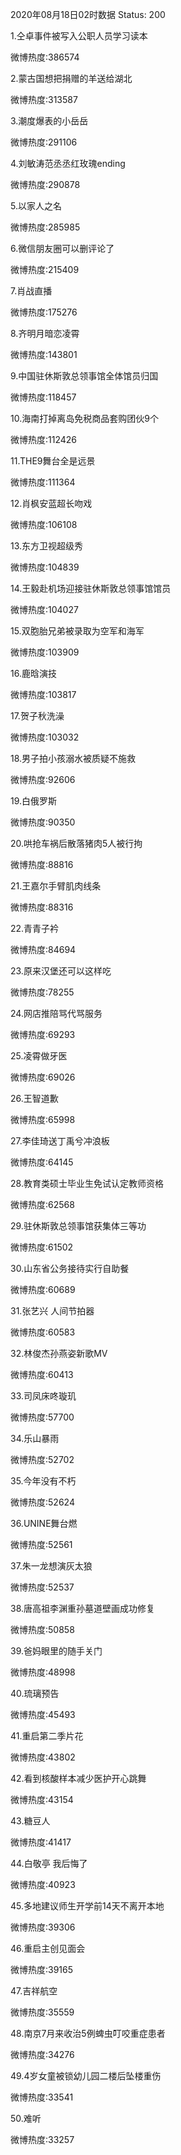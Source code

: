 2020年08月18日02时数据
Status: 200

1.仝卓事件被写入公职人员学习读本

微博热度:386574

2.蒙古国想把捐赠的羊送给湖北

微博热度:313587

3.潮度爆表的小岳岳

微博热度:291106

4.刘敏涛范丞丞红玫瑰ending

微博热度:290878

5.以家人之名

微博热度:285985

6.微信朋友圈可以删评论了

微博热度:215409

7.肖战直播

微博热度:175276

8.齐明月暗恋凌霄

微博热度:143801

9.中国驻休斯敦总领事馆全体馆员归国

微博热度:118457

10.海南打掉离岛免税商品套购团伙9个

微博热度:112426

11.THE9舞台全是远景

微博热度:111364

12.肖枫安蓝超长吻戏

微博热度:106108

13.东方卫视超级秀

微博热度:104839

14.王毅赴机场迎接驻休斯敦总领事馆馆员

微博热度:104027

15.双胞胎兄弟被录取为空军和海军

微博热度:103909

16.鹿晗演技

微博热度:103817

17.贺子秋洗澡

微博热度:103032

18.男子拍小孩溺水被质疑不施救

微博热度:92606

19.白俄罗斯

微博热度:90350

20.哄抢车祸后散落猪肉5人被行拘

微博热度:88816

21.王嘉尔手臂肌肉线条

微博热度:88316

22.青青子衿

微博热度:84694

23.原来汉堡还可以这样吃

微博热度:78255

24.网店推陪骂代骂服务

微博热度:69293

25.凌霄做牙医

微博热度:69026

26.王智道歉

微博热度:65998

27.李佳琦送丁禹兮冲浪板

微博热度:64145

28.教育类硕士毕业生免试认定教师资格

微博热度:62568

29.驻休斯敦总领事馆获集体三等功

微博热度:61502

30.山东省公务接待实行自助餐

微博热度:60689

31.张艺兴 人间节拍器

微博热度:60583

32.林俊杰孙燕姿新歌MV

微博热度:60413

33.司凤床咚璇玑

微博热度:57700

34.乐山暴雨

微博热度:52702

35.今年没有不朽

微博热度:52624

36.UNINE舞台燃

微博热度:52561

37.朱一龙想演灰太狼

微博热度:52537

38.唐高祖李渊重孙墓道壁画成功修复

微博热度:50858

39.爸妈眼里的随手关门

微博热度:48998

40.琉璃预告

微博热度:45493

41.重启第二季片花

微博热度:43802

42.看到核酸样本减少医护开心跳舞

微博热度:43154

43.糖豆人

微博热度:41417

44.白敬亭 我后悔了

微博热度:40923

45.多地建议师生开学前14天不离开本地

微博热度:39306

46.重启主创见面会

微博热度:39165

47.吉祥航空

微博热度:35559

48.南京7月来收治5例蜱虫叮咬重症患者

微博热度:34276

49.4岁女童被锁幼儿园二楼后坠楼重伤

微博热度:33541

50.难听

微博热度:33257

